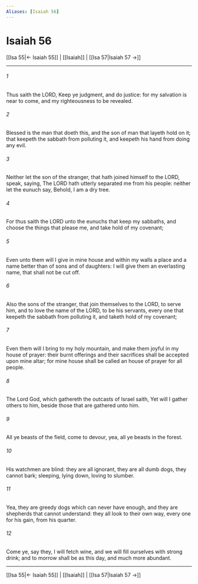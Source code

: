 ```yaml
---
Aliases: [Isaiah 56]
---
```

# Isaiah 56

[[Isa 55|← Isaiah 55]] | [[Isaiah]] | [[Isa 57|Isaiah 57 →]]
***



###### 1 
Thus saith the LORD, Keep ye judgment, and do justice: for my salvation is near to come, and my righteousness to be revealed. 

###### 2 
Blessed is the man that doeth this, and the son of man that layeth hold on it; that keepeth the sabbath from polluting it, and keepeth his hand from doing any evil. 

###### 3 
Neither let the son of the stranger, that hath joined himself to the LORD, speak, saying, The LORD hath utterly separated me from his people: neither let the eunuch say, Behold, I am a dry tree. 

###### 4 
For thus saith the LORD unto the eunuchs that keep my sabbaths, and choose the things that please me, and take hold of my covenant; 

###### 5 
Even unto them will I give in mine house and within my walls a place and a name better than of sons and of daughters: I will give them an everlasting name, that shall not be cut off. 

###### 6 
Also the sons of the stranger, that join themselves to the LORD, to serve him, and to love the name of the LORD, to be his servants, every one that keepeth the sabbath from polluting it, and taketh hold of my covenant; 

###### 7 
Even them will I bring to my holy mountain, and make them joyful in my house of prayer: their burnt offerings and their sacrifices shall be accepted upon mine altar; for mine house shall be called an house of prayer for all people. 

###### 8 
The Lord God, which gathereth the outcasts of Israel saith, Yet will I gather others to him, beside those that are gathered unto him. 

###### 9 
All ye beasts of the field, come to devour, yea, all ye beasts in the forest. 

###### 10 
His watchmen are blind: they are all ignorant, they are all dumb dogs, they cannot bark; sleeping, lying down, loving to slumber. 

###### 11 
Yea, they are greedy dogs which can never have enough, and they are shepherds that cannot understand: they all look to their own way, every one for his gain, from his quarter. 

###### 12 
Come ye, say they, I will fetch wine, and we will fill ourselves with strong drink; and to morrow shall be as this day, and much more abundant.

***
[[Isa 55|← Isaiah 55]] | [[Isaiah]] | [[Isa 57|Isaiah 57 →]]
